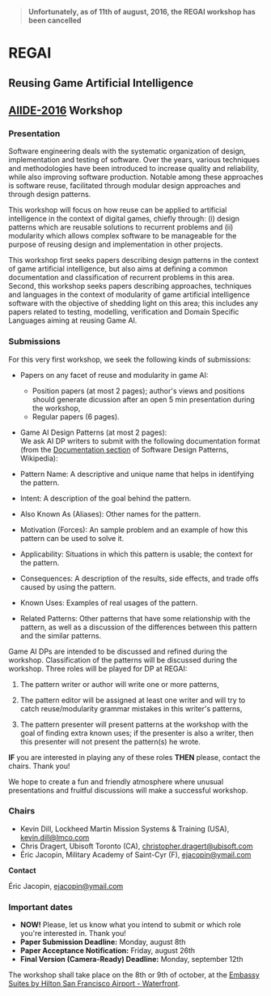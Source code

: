 ﻿> **Unfortunately, as of 11th of august, 2016, the REGAI workshop has been cancelled**

# REGAI
## Reusing Game Artificial Intelligence
## [AIIDE-2016](http://www.aiide.org) Workshop

### Presentation

Software engineering deals with the systematic organization of design, implementation and testing of software.
Over the years, various techniques and methodologies have been introduced to increase quality and reliability, while also improving software production.
Notable among these approaches is software reuse, facilitated through modular design approaches and through design patterns.

This workshop will focus on how reuse can be applied to artificial intelligence in the context of digital games, chiefly through:
(i) design patterns which are reusable solutions to recurrent problems and (ii) modularity which allows complex software to be manageable for the purpose of reusing design and implementation in other projects.

This workshop first seeks papers describing design patterns in the context of game artificial intelligence,
but also aims at defining a common documentation and classification of recurrent problems in this area.
Second, this workshop seeks papers describing approaches, techniques and languages in the context of modularity of game artificial intelligence software with the objective of shedding light on this area;
this includes any papers related to testing, modelling, verification and Domain Specific Languages aiming at reusing Game AI.

### Submissions

For this very first workshop, we seek the following kinds of submissions:  
*   Papers on any facet of reuse and modularity in game AI:
     * Position papers (at most 2 pages); author's views and positions should generate dicussion after an open 5 min presentation during the workshop,
     * Regular papers (6 pages).
*   Game AI Design Patterns (at most 2 pages):  
We ask AI DP writers to submit with the following documentation format (from the [Documentation section](https://en.wikipedia.org/wiki/Software_design_pattern#Documentation)
of Software Design Patterns, Wikipedia):  

  *  Pattern Name: A descriptive and unique name that helps in identifying the pattern.
  *  Intent: A description of the goal behind the pattern.
  *  Also Known As (Aliases): Other names for the pattern.
  *  Motivation (Forces): An sample problem and an example of how this pattern can be used to solve it.
  *  Applicability: Situations in which this pattern is usable; the context for the pattern.
  *  Consequences: A description of the results, side effects, and trade offs caused by using the pattern.
  *  Known Uses: Examples of real usages of the pattern.
  *  Related Patterns: Other patterns that have some relationship with the pattern, as well as a discussion of the differences between this pattern and the similar patterns.

Game AI DPs are intended to be discussed and refined during the workshop. Classification of the patterns will be discussed during the workshop.
Three roles will be played for DP at REGAI:

1. The pattern writer or author will write one or more patterns,

2. The pattern editor will be assigned at least one writer and will try to catch reuse/modularity grammar mistakes in this writer's patterns,

3. The pattern presenter will present patterns at the workshop with the goal of finding extra known uses; if the presenter is also a writer,
then this presenter will not present the pattern(s) he wrote.

**IF** you are interested in playing any of these roles **THEN** please, contact the chairs. Thank you!

We hope to create a fun and friendly atmosphere where unusual presentations and fruitful discussions will make a successful workshop.

### Chairs
* Kevin Dill, Lockheed Martin Mission Systems & Training (USA), kevin.dill@lmco.com
* Chris Dragert, Ubisoft Toronto (CA), christopher.dragert@ubisoft.com
* Éric Jacopin, Military Academy of Saint-Cyr (F), ejacopin@ymail.com

**Contact**

Éric Jacopin, ejacopin@ymail.com

### Important dates

* **NOW!** Please, let us know what you intend to submit or which role you're interested in. Thank you!
* **Paper Submission Deadline:** Monday, august 8th
* **Paper Acceptance Notification:** Friday, august 26th
* **Final Version (Camera-Ready) Deadline:** Monday, september 12th

The workshop shall take place on the 8th or 9th of october, at the [Embassy Suites by Hilton San Francisco Airport - Waterfront](http://embassysuites3.hilton.com/en/hotels/california/embassy-suites-by-hilton-san-francisco-airport-waterfront-SFOBGES/index.html).
